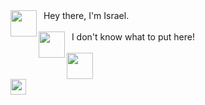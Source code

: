 <img align="left" height="42" src="https://media.giphy.com/media/sH5dIth0UMhiPcRSGK/giphy.gif"/>

<div>
&nbsp&nbspHey there, I'm Israel. <br>
</div>

<br>

<img align="left" height="42" src="https://media.giphy.com/media/ovUOTZJg6zNFdySybT/giphy.gif"/>
<div>
&nbsp&nbspI don't know what to put here!
</div>

<br>

<img align="left" height="42" src="https://media.giphy.com/media/Scoi0yrq3Km4iHkTQJ/giphy.gif"/>
<div>
<code>

<a href="https://www.linkedin.com/in/israellimadias">
<img height="25" src="https://cdn-icons-png.flaticon.com/512/174/174857.png">
</code>
</div>
<!--
<br>
  
<p align = "center">
<img src = "https://github-readme-stats.vercel.app/api/top-langs/?username=israelld&count_private=false&layout=compact&theme=nightowl" alt = "Israel's Most Used Languages">
</p>  
-->
